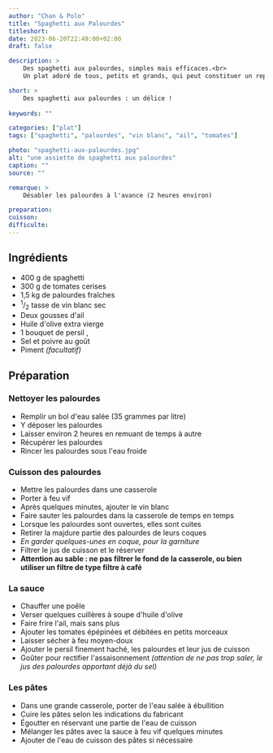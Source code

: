```yaml
---
author: "Chan & Polo"
title: "Spaghetti aux Palourdes"
titleshort:
date: 2023-06-20T22:49:00+02:00
draft: false

description: >
    Des spaghetti aux palourdes, simples mais efficaces.<br>
    Un plat adoré de tous, petits et grands, qui peut constituer un repas à lui tout seul.

short: >
    Des spaghetti aux palourdes : un délice !
    
keywords: ""

categories: ["plat"]
tags: ["spaghetti", "palourdes", "vin blanc", "ail", "tomates"]

photo: "spaghetti-aux-palourdes.jpg"
alt: "une assiette de spaghetti aux palourdes"
caption: ""
source: ""

remarque: >
    Désabler les palourdes à l'avance (2 heures environ)

preparation: 
cuisson: 
difficulte:
---
```



## Ingrédients
- 400 g de spaghetti 
- 300 g de tomates cerises 
- 1,5 kg de palourdes fraîches 
- <sup>1</sup>/<sub>2</sub> tasse de vin blanc sec 
- Deux gousses d'ail 
- Huile d'olive extra vierge
- 1 bouquet de persil , 
- Sel et poivre au goût
- Piment *(facultatif)*
## Préparation
### Nettoyer les palourdes
- Remplir un bol d'eau salée (35 grammes par litre)
- Y déposer les palourdes
- Laisser environ 2 heures en remuant de temps à autre
- Récupérer les palourdes
- Rincer les palourdes sous l'eau froide
### Cuisson des palourdes
- Mettre les palourdes dans une casserole
- Porter à feu vif
- Après quelques minutes, ajouter le vin blanc
- Faire sauter les palourdes dans la casserole de temps en temps
- Lorsque les palourdes sont ouvertes, elles sont cuites
- Retirer la majdure partie des palourdes de leurs coques
- *En garder quelques-unes en coque, pour la garniture*
- Filtrer le jus de cuisson et le réserver
- **Attention au sable : ne pas filtrer le fond de la casserole, ou bien utiliser un filtre de type filtre à café**
### La sauce
- Chauffer une poêle
- Verser quelques cuillères à soupe d'huile d'olive
- Faire frire l'ail, mais sans plus
- Ajouter les tomates épépinées et débitées en petits morceaux
- Laisser sécher à feu moyen-doux
- Ajouter le persil finement haché, les palourdes et leur jus de cuisson
- Goûter pour rectifier l'assaisonnement *(attention de ne pas trop saler, le jus des palourdes apportant déjà du sel)*
### Les pâtes
- Dans une grande casserole, porter de l'eau salée à ébullition
- Cuire les pâtes selon les indications du fabricant
- Égoutter en réservant une partie de l'eau de cuisson
- Mélanger les pâtes avec la sauce à feu vif quelques minutes
- Ajouter de l'eau de cuisson des pâtes si nécessaire